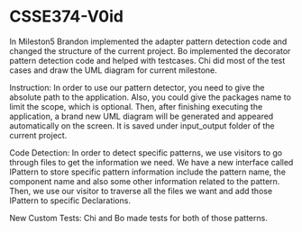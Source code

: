 # CSSE374-V0id
In Mileston5
Brandon implemented the adapter pattern detection code and changed the structure of the current project.
Bo implemented the decorator pattern detection code and helped with testcases.
Chi did most of the test cases and draw the UML diagram for current milestone.

Instruction:
In order to use our pattern detector, you need to give the absolute path to the application. Also, you could give the packages name to limit the scope, which is optional. Then, after finishing executing the application, a brand new UML diagram will be generated and appeared automatically on the screen. It is saved under input_output folder of the current project.

Code Detection:
In order to detect specific patterns, we use visitors to go through files to get the information we need. We have a new interface called IPattern to store specific pattern information include the pattern name, the component name and also some other information related to the pattern. Then, we use our visitor to traverse all the files we want and add those IPattern to specific Declarations. 

New Custom Tests:
Chi and Bo made tests for both of those patterns.
